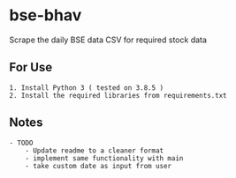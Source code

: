 # bse-bhav

Scrape the daily BSE data CSV for required stock data


## For Use
	1. Install Python 3 ( tested on 3.8.5 )
	2. Install the required libraries from requirements.txt




## Notes 
	- TODO 
		- Update readme to a cleaner format
		- implement same functionality with main
		- take custom date as input from user